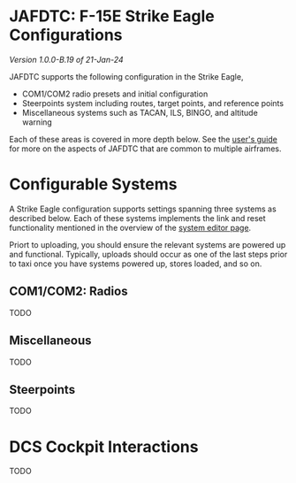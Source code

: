 # JAFDTC: F-15E Strike Eagle Configurations

*Version 1.0.0-B.19 of 21-Jan-24*


JAFDTC supports the following configuration in the Strike Eagle,

- COM1/COM2 radio presets and initial configuration
- Steerpoints system including routes, target points, and reference points
- Miscellaneous systems such as TACAN, ILS, BINGO, and altitude warning

Each of these areas is covered in more depth below. See the
[user's guide](https://github.com/51st-Vfw/JAFDTC/tree/master/doc)
for more on the aspects of JAFDTC that are common to multiple airframes.

# Configurable Systems

A Strike Eagle configuration supports settings spanning three systems as described below. Each
of these systems implements the link and reset functionality mentioned in the overview of the
[system editor page](https://github.com/51st-Vfw/JAFDTC/tree/master/doc/README.md#system-editor-page).

Priort to uploading, you should ensure the relevant systems are powered up and functional.
Typically, uploads should occur as one of the last steps prior to taxi once you have systems
powered up, stores loaded, and so on.

## COM1/COM2: Radios

TODO

## Miscellaneous

TODO

## Steerpoints

TODO

# DCS Cockpit Interactions

TODO